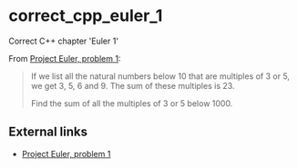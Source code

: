 # correct_cpp_euler_1

Correct C++ chapter 'Euler 1'

From [Project Euler, problem 1](https://projecteuler.net/problem=1):

> If we list all the natural numbers below 10 that are multiples of 3 or 5, we get 3, 5, 6 and 9. The sum of these multiples is 23.
>
> Find the sum of all the multiples of 3 or 5 below 1000.


## External links

 * [Project Euler, problem 1](https://projecteuler.net/problem=1)
